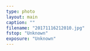 ```yaml
---
type: photo
layout: main
caption: ""
filename: "20171116212010.jpg"
fstop: "Unknown"
exposure: "Unknown"
---
```

